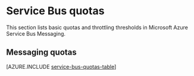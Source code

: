 <properties 
    pageTitle="Microsoft Azure Service Bus quotas and limits | Microsoft Azure"
    description="Limits and quotas for Azure Service Bus"
    services="service-bus"
    documentationCenter="na"
    authors="sethmanheim"
    manager="timlt"
    editor="" />
<tags 
    ms.service="service-bus"
    ms.devlang="na"
    ms.topic="article"
    ms.tgt_pltfrm="na"
    ms.workload="na"
    ms.date="10/05/2016"
    ms.author="sethm" />

# <a name="service-bus-quotas"></a>Service Bus quotas

This section lists basic quotas and throttling thresholds in Microsoft Azure Service Bus Messaging.

## <a name="messaging-quotas"></a>Messaging quotas

[AZURE.INCLUDE [service-bus-quotas-table](../../includes/service-bus-quotas-table.md)] 